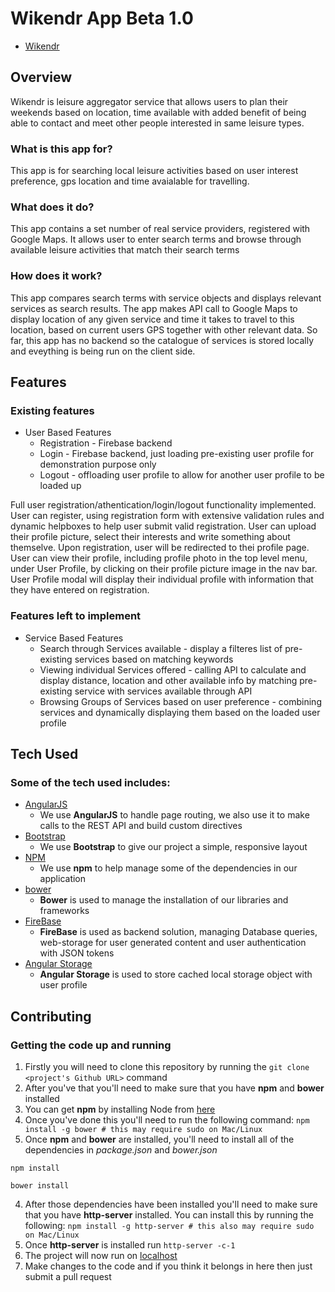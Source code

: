 # Wikendr App Beta 1.0
- [Wikendr](https://wikendr-f4e53.firebaseapp.com/)
## Overview
Wikendr is leisure aggregator service that allows users to plan their weekends based on location, time available with added benefit of being able to contact and meet other people interested in same leisure types.
### What is this app for?
This app is for searching local leisure activities based on user interest preference, gps location and time avaialable for travelling. 
### What does it do?
This app contains a set number of real service providers, registered with Google Maps. It allows user to enter search terms and browse through available leisure activities that match their search terms
### How does it work?
This app compares search terms with service objects and displays relevant services as search results. The app makes API call to Google Maps to display location of any given service and time it takes to travel to this location, based on current users GPS together with other relevant data. So far, this app has no backend so the catalogue of services is stored locally and eveything is being run on the client side.
## Features
### Existing features
- User Based Features
    - Registration - Firebase backend
    - Login - Firebase backend, just loading pre-existing user profile for demonstration purpose only
    - Logout - offloading user profile to allow for another user profile to be loaded up

Full user registration/athentication/login/logout functionality implemented. User can register, using registration form with extensive validation rules and dynamic helpboxes to help user submit valid registration. User can upload their profile picture, select their interests and write something about themselve. Upon registration, user will be redirected to thei profile page. User can view their profile, including profile photo in the top level menu, under User Profile, by clicking on their profile picture image in the nav bar. User Profile modal will display their individual profile with information that they have entered on registration.
### Features left to implement
- Service Based Features
    - Search through Services available - display a filteres list of pre-existing services based on matching keywords
    - Viewing individual Services offered - calling API to calculate and display distance, location and other available info by matching pre-existing service with services available through API
    - Browsing Groups of Services based on user preference - combining services and dynamically displaying them based on the loaded user profile
## Tech Used
### Some of the tech used includes:
- [AngularJS](https://angularjs.org/)
    - We use **AngularJS** to handle page routing, we also use it to make calls to the REST API and build custom directives
- [Bootstrap](http://getbootstrap.com/)
    - We use **Bootstrap** to give our project a simple, responsive layout
- [NPM](https://bower.io/)
    - We use **npm** to help manage some of the dependencies in our application
- [bower](https://bower.io/)
    - **Bower** is used to manage the installation of our libraries and frameworks
- [FireBase](https://firebase.google.com/)
    - **FireBase** is used as backend solution, managing Database queries, web-storage for user generated content and user authentication with JSON tokens
- [Angular Storage](https://github.com/auth0/angular-storage) 
    - **Angular Storage** is used to store cached local storage object with user profile
## Contributing
 
### Getting the code up and running
1. Firstly you will need to clone this repository by running the ```git clone <project's Github URL>``` command
2. After you've that you'll need to make sure that you have **npm** and **bower** installed
  1. You can get **npm** by installing Node from [here](https://nodejs.org/en/)
  2. Once you've done this you'll need to run the following command:
     `npm install -g bower # this may require sudo on Mac/Linux`
3. Once **npm** and **bower** are installed, you'll need to install all of the dependencies in *package.json* and *bower.json*
  ```
  npm install
 
  bower install
  ```
4. After those dependencies have been installed you'll need to make sure that you have **http-server** installed. You can install this by running the following: ```npm install -g http-server # this also may require sudo on Mac/Linux```
5. Once **http-server** is installed run ```http-server -c-1```
6. The project will now run on [localhost](http://127.0.0.1:8080)
7. Make changes to the code and if you think it belongs in here then just submit a pull request